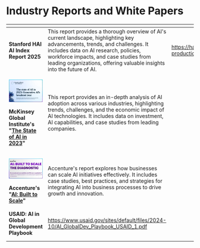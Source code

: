 # Industry Reports and White Papers



<table data-view="cards"><thead><tr><th></th><th></th><th></th></tr></thead><tbody><tr><td><p></p><p><strong>Stanford HAI AI Index Report 2025</strong></p></td><td>This report provides a thorough overview of AI's current landscape, highlighting key advancements, trends, and challenges. It includes data on AI research, policies, workforce impacts, and case studies from leading organizations, offering valuable insights into the future of AI.</td><td><a href="https://hai-production.s3.amazonaws.com/files/hai_ai_index_report_2025.pdf">https://hai-production.s3.amazonaws.com/files/hai_ai_index_report_2025.pdf</a></td></tr><tr><td><p><img src="../../.gitbook/assets/mck tiny.webp" alt=""></p><p></p><p><strong>McKinsey Global Institute's "</strong><a href="https://www.mckinsey.com/~/media/mckinsey/business%20functions/quantumblack/our%20insights/the%20state%20of%20ai%20in%202023%20generative%20ais%20breakout%20year/the-state-of-ai-in-2023-generative-ais-breakout-year_vf.pdf"><strong>The State of AI in 2023</strong></a><strong>"</strong></p></td><td>This report provides an in-depth analysis of AI adoption across various industries, highlighting trends, challenges, and the economic impact of AI technologies. It includes data on investment, AI capabilities, and case studies from leading companies.</td><td></td></tr><tr><td><p><img src="../../.gitbook/assets/acc tiny.webp" alt=""></p><p></p><p><strong>Accenture's "</strong><a href="https://aibtsdiagnostic.accenture.com/"><strong>AI: Built to Scale</strong></a><strong>"</strong></p></td><td>Accenture's report explores how businesses can scale AI initiatives effectively. It includes case studies, best practices, and strategies for integrating AI into business processes to drive growth and innovation.</td><td></td></tr><tr><td><strong>USAID: AI in Global Development Playbook</strong></td><td><a href="https://www.usaid.gov/sites/default/files/2024-10/AI_GlobalDev_Playbook_USAID_1.pdf">https://www.usaid.gov/sites/default/files/2024-10/AI_GlobalDev_Playbook_USAID_1.pdf</a></td><td></td></tr><tr><td></td><td></td><td></td></tr><tr><td></td><td></td><td></td></tr></tbody></table>





